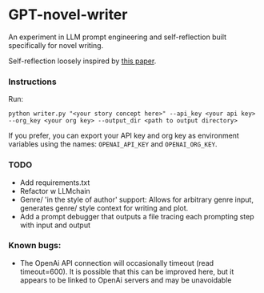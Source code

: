 # GPT-novel-writer

An experiment in LLM prompt engineering and self-reflection built specifically for novel writing. 

Self-reflection loosely inspired by [this paper](https://arxiv.org/pdf/2303.11366.pdf).

### Instructions
Run: 

`python writer.py "<your story concept here>" --api_key <your api key> --org_key <your org key> --output_dir <path to output directory>`

If you prefer, you can export your API key and org key as environment variables using the names:
`OPENAI_API_KEY` and `OPENAI_ORG_KEY`.

### TODO
- Add requirements.txt 
- Refactor w LLMchain
- Genre/ 'in the style of author' support: Allows for arbitrary genre input, generates genre/ style context for writing and plot.
- Add a prompt debugger that outputs a file tracing each prompting step with input and output

### Known bugs:
- The OpenAi API connection will occasionally timeout (read timeout=600). It is possible that this can be improved here, but it appears to be linked to OpenAi servers and may be unavoidable
